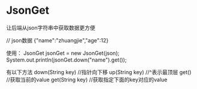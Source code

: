 # JsonGet
让后端从json字符串中获取数据更方便


// json数据 {"name":"zhuangjie","age":12}

使用：
JsonGet jsonGet = new JsonGet(json);
System.out.println(jsonGet.down("name").get());

有以下方法
down(String key) //指针向下移
up(String key) //^表示最顶层
get() //获取当前的value
get(String key) //获取指定下面的key对应的value
